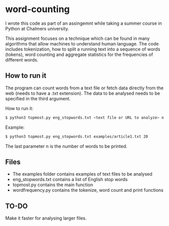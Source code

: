 # word-counting
I wrote this code as part of an assingemnt while taking a summer course in Python at Chalmers university.

This assignment focuses on a technique which can be found in many algorithms that allow machines to understand human language. The code includes tokenization, how to split a running text into a sequence of words (tokens), word counting and aggregate statistics for the frequencies of different words.


## How to run it
The program can count words from a text file or fetch data directly from the web (needs to have a .txt extension). The data to be analysed needs to be specified in the third argument.

How to run it:
```bash
$ python3 topmost.py eng_stopwords.txt <text file or URL to analyze> n
```

Example:
```bash
$ python3 topmost.py eng_stopwords.txt examples/article1.txt 20
```

The last parameter n is the number of words to be printed.

## Files
* The examples folder contains examples of text files to be analysed
* eng_stopwords.txt contains a list of English stop words
* topmost.py contains the main function
* wordfrequency.py contains the tokenize, word count and print functions

## TO-DO
Make it faster for analysing larger files. 
